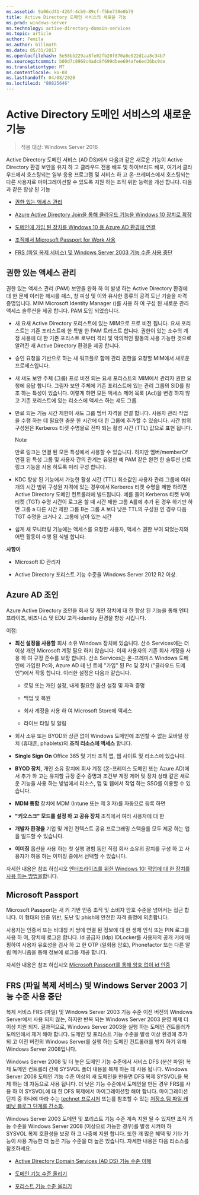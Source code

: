 ```yaml
---
ms.assetid: 9a06cd41-426f-4cb9-89cf-f5be730e0b79
title: Active Directory 도메인 서비스의 새로운 기능
ms.prod: windows-server
ms.technology: active-directory-domain-services
ms.topic: article
author: Femila
ms.author: billmath
ms.date: 05/31/2017
ms.openlocfilehash: 5e58bb229aa8fe02fb20f870a0e922d1aa8c34b7
ms.sourcegitcommit: b00d7c8968c4adc8f699dbee694afe6ed36bc9de
ms.translationtype: MT
ms.contentlocale: ko-KR
ms.lasthandoff: 04/08/2020
ms.locfileid: "80825646"
---
```

# <a name="whats-new-in-active-directory-domain-services"></a>Active Directory 도메인 서비스의 새로운 기능 

>적용 대상: Windows Server 2016

Active Directory 도메인 서비스 (AD DS)에서 다음과 같은 새로운 기능이 Active Directory 환경 보안을 유지 하 고 클라우드 전용 배포 및 하이브리드 배포, 여기서 클라우드에서 호스팅되는 일부 응용 프로그램 및 서비스 하 고 온-프레미스에서 호스팅되는 다른 사용자로 마이그레이션할 수 있도록 지원 하는 조직 위한 능력을 개선 합니다. 다음과 같은 향상 된 기능  
  
-   [권한 있는 액세스 관리](https://technet.microsoft.com/library/mt150258.aspx   
)  
  
- [Azure Active Directory Join을 통해 클라우드 기능을 Windows 10 장치로 확장](https://azure.microsoft.com/documentation/articles/active-directory-azureadjoin-overview/)   
  
- [도메인에 가입 된 장치를 Windows 10 용 Azure AD 환경에 연결](https://azure.microsoft.com/documentation/articles/active-directory-azureadjoin-devices-group-policy/)   
  
- [조직에서 Microsoft Passport for Work 사용](https://azure.microsoft.com/documentation/articles/active-directory-azureadjoin-passport-deployment/)    
  
-  [FRS (파일 복제 서비스) 및 Windows Server 2003 기능 수준 사용 중단](ad-ds/active-directory-functional-levels.md)  
  
  
## <a name="privileged-access-management"></a><a name="BKMK_PAM"></a>권한 있는 액세스 관리  
권한 있는 액세스 관리 (PAM) 보안을 완화 하 여 발생 하는 Active Directory 환경에 대 한 문제 이러한 해시를 패스, 창 피싱 및 이와 유사한 종류의 공격 도난 기술을 자격 증명입니다. MIM Microsoft Identity Manager ()를 사용 하 여 구성 된 새로운 관리 액세스 솔루션을 제공 합니다. PAM 도입 되었습니다.  
  
-   새 요새 Active Directory 포리스트에 있는 MIM으로 프로 비전 됩니다. 요새 포리스트는 기존 포리스트에 한 특별 한 PAM 트러스트 합니다. 권한이 있는 소수의 계정 사용에 대 한 기존 포리스트 로부터 격리 및 악의적인 활동의 사용 가능한 것으로 알려진 새 Active Directory 환경을 제공 합니다.  
  
-   승인 요청을 기반으로 하는 새 워크플로 함께 관리 권한을 요청할 MIM에서 새로운 프로세스입니다.  
  
-   새 섀도 보안 주체 (그룹) 프로 비전 되는 요새 포리스트의 MIM에서 관리자 권한 요청에 응답 합니다. 그림자 보안 주체에 기존 포리스트에 있는 관리 그룹의 SID를 참조 하는 특성이 있습니다. 이렇게 하면 모든 액세스 제어 목록 (Acl)을 변경 하지 않고 기존 포리스트에 있는 리소스에 액세스 하는 섀도 그룹.  
  
-   만료 되는 기능 시간 제한이 섀도 그룹 멤버 자격을 연결 합니다. 사용자 관리 작업을 수행 하는 데 필요한 충분 한 시간에 대 한 그룹에 추가할 수 있습니다. 시간 범위 구성원은 Kerberos 티켓 수명을로 전파 되는 활성 시간 (TTL) 값으로 표현 됩니다.  
  
    > [!NOTE]  
    > 만료 링크는 연결 된 모든 특성에서 사용할 수 있습니다. 하지만 멤버/memberOf 연결 된 특성 그룹 및 사용자 간의 관계는 유일한 예 PAM 같은 완전 한 솔루션 만료 링크 기능을 사용 하도록 미리 구성 합니다.  
  
-   KDC 향상 된 기능에서 가능한 활성 시간 (TTL) 최소값인 사용자 관리 그룹에 여러 개의 시간 범위 구성원 자격에 있는 경우에서 Kerberos 티켓 수명을 제한 하려면 Active Directory 도메인 컨트롤러에 빌드됩니다. 예를 들어 Kerberos 티켓 부여 티켓 (TGT) 수명 시간이 로그온 할 때 시간 제한 그룹 A를에 추가 된 경우 하기만 하면 그룹 a 다른 시간 제한 그룹 B는 그룹 A 보다 낮은 TTL의 구성원 인 경우 다음 TGT 수명을 크거나 2. 그룹에 남아 있는 시간  
  
-   쉽게 새 모니터링 기능에는 액세스를 요청한 사용자, 액세스 권한 부여 되었는지와 어떤 활동이 수행 된 식별 합니다.  
  
**사항이**  
  
-   Microsoft ID 관리자  
  
-   Active Directory 포리스트 기능 수준을 Windows Server 2012 R2 이상.  
  
## <a name="azure-ad-join"></a><a name="BKMK_AzureADJoin"></a>Azure AD 조인  
Azure Active Directory 조인을 회사 및 개인 장치에 대 한 향상 된 기능을 통해 엔터프라이즈, 비즈니스 및 EDU 고객-identity 환경을 향상 시킵니다.  
  
이점:  
  
-   **최신 설정을 사용할** 회사 소유 Windows 장치에 있습니다. 산소 Services에는 더 이상 개인 Microsoft 계정 필요 하지 않습니다. 이제 사용자의 기존 회사 계정을 사용 하 여 규정 준수를 보장 합니다. 산소 Services는 온-프레미스 Windows 도메인에 가입한 Pc와, Azure AD 테 넌 트에 "가입" 된 Pc 및 장치 ("클라우드 도메인")에서 작동 합니다. 이러한 설정은 다음과 같습니다.  
  
    -   로밍 또는 개인 설정, 내게 필요한 옵션 설정 및 자격 증명  
  
    -   백업 및 복원  
  
    -   회사 계정을 사용 하 여 Microsoft Store에 액세스  
  
    -   라이브 타일 및 알림  
  
-   회사 소유 또는 BYOD와 상관 없이 Windows 도메인에 조인할 수 없는 모바일 장치 (휴대폰, phablets)의 **조직 리소스에 액세스** 합니다.  
  
-   **Single Sign On** Office 365 및 기타 조직 앱, 웹 사이트 및 리소스에 있습니다.  
  
-   **BYOD 장치**, 개인 소유 장치에 회사 계정 (온-프레미스 도메인 또는 Azure AD)에서 추가 하 고는 유지할 규정 준수 증명과 조건부 계정 제어 및 장치 상태 같은 새로운 기능을 사용 하는 방법에서 리소스, 앱 및 웹에서 작업 하는 SSO를 이용할 수 있습니다.  
  
-   **MDM 통합** 장치에 MDM (Intune 또는 제 3 자)를 자동으로 등록 하면  
  
-   **"키오스크" 모드를 설정 하 고 공유 장치** 조직에서 여러 사용자에 대 한  
  
-   **개발자 환경을** 기업 및 개인 컨텍스트 공유 프로그래밍 스택을를 모두 제공 하는 앱을 빌드할 수 있습니다.  
  
-   **이미징** 옵션을 사용 하는 첫 실행 경험 동안 직접 회사 소유의 장치를 구성 하 고 사용자가 허용 하는 이미징 중에서 선택할 수 있습니다.  
  
자세한 내용은 참조 하십시오 [엔터프라이즈를 위한 Windows 10: 작업에 대 한 장치를 사용 하는 방법을](https://azure.microsoft.com/documentation/articles/active-directory-azureadjoin-windows10-devices-overview/?rnd=1)합니다.  
  
## <a name="microsoft-passport"></a><a name="BKMK_IDLocker"></a>Microsoft Passport  
Microsoft Passport는 새 키 기반 인증 조직 및 소비자 암호 수준을 넘어서는 접근 합니다. 이 형태의 인증 위반, 도난 및 phish에 안전한 자격 증명에 의존합니다.  
  
사용자는 인증서 또는 비대칭 키 쌍에 연결 된 정보에 대 한 생체 인식 또는 PIN 로그를 사용 하 여, 장치에 로그온 합니다. Id 공급자 (Idp) IDLocker를 사용자의 공개 키에 매핑하여 사용자 유효성을 검사 하 고 한 OTP (일회용 암호), Phonefactor 또는 다른 알림 메커니즘을 통해 정보에 로그를 제공 합니다.  
  
자세한 내용은 참조 하십시오 [Microsoft Passport를 통해 암호 없이 id 인증](https://azure.microsoft.com/documentation/articles/active-directory-azureadjoin-passport/)  
  
## <a name="deprecation-of-file-replication-service-frs-and-windows-server-2003-functional-levels"></a><a name="BKMK_FRSDeprecation"></a>FRS (파일 복제 서비스) 및 Windows Server 2003 기능 수준 사용 중단  
복제 서비스 FRS (파일) 및 Windows Server 2003 기능 수준 이전 버전의 Windows Server에서 사용 되지 않는, 하지만 반복 되는 Windows Server 2003 운영 체제 더 이상 지원 되지. 결과적으로, Windows Server 2003을 실행 하는 도메인 컨트롤러가 도메인에서 제거 해야 합니다. 도메인 및 포리스트 기능 수준을 발생 이상 환경에 추가 되 고 이전 버전의 Windows Server를 실행 하는 도메인 컨트롤러를 방지 하기 위해 Windows Server 2008입니다.  
  
Windows Server 2008 및 더 높은 도메인 기능 수준에서 서비스 DFS (분산 파일) 복제 도메인 컨트롤러 간에 SYSVOL 폴더 내용을 복제 하는 데 사용 됩니다. Windows Server 2008 도메인 기능 수준 이상의 새 도메인을 만들면 DFS 복제 SYSVOL을 복제 하는 데 자동으로 사용 됩니다. 더 낮은 기능 수준에서 도메인을 만든 경우 FRS를 사용 하 여 SYSVOL에 대 한 DFS 복제에서 마이그레이션할 해야 합니다. 마이그레이션 단계 중 하나에 따라 수는 [technet 프로시저](https://technet.microsoft.com/library/dd640019(v=WS.10).aspx) 또는를 참조할 수 있는 [저장소 팀 파일 캐비닛 블로그 단계를 간소화](https://blogs.technet.com/b/filecab/archive/2014/06/25/streamlined-migration-of-frs-to-dfsr-sysvol.aspx).  
  
Windows Server 2003 도메인 및 포리스트 기능 수준 계속 지원 될 수 있지만 조직 기능 수준을 Windows Server 2008 (이상으로 가능한 경우)를 발생 시켜야 하 SYSVOL 복제 호환성을 보장 하 고 나중에 지원 합니다. 또한 개 많은 혜택 및 기타 기능이 사용 가능한 더 높은 기능 수준을 더 높은 있습니다. 자세한 내용은 다음 리소스를 참조하세요.  
  
-   [Active Directory Domain Services (AD DS) 기능 수준 이해](ad-ds/active-directory-functional-levels.md)  
  
-   [도메인 기능 수준 올리기](https://technet.microsoft.com/library/cc753104.aspx)  
  
-   [포리스트 기능 수준 올리기](https://technet.microsoft.com/library/cc730985.aspx)  
  
